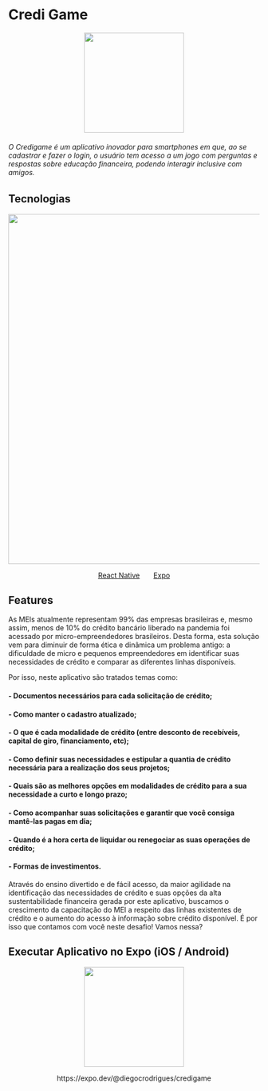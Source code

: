<h1> Credi Game </h1>

<p align="center">
<img width="200" height="auto" src="https://d1wp6m56sqw74a.cloudfront.net/~assets/20e391a70cdc8e828ad8a3708a190409"/> 
 </p>
<h6> O Credigame é um aplicativo inovador para smartphones em que, ao se cadastrar e fazer o login, o usuário tem acesso a um jogo com perguntas e respostas sobre educação financeira, podendo interagir inclusive com amigos. </h6>

## Tecnologias

<div>
<p align="center">
<img width="700" heigth="auto" src="https://www.hammermarketing.com/wp-content/uploads/sites/2/2020/11/react-native_large.jpg"/> 
 </p>
</div>
<p align="center">
 <a href="https://reactnative.dev/">React Native</a> &nbsp &nbsp &nbsp <a href="https://expo.io/">Expo</a>

## Features

As MEIs atualmente representam 99% das empresas brasileiras e, mesmo assim, menos de 10% do crédito bancário liberado na pandemia foi acessado por micro-empreendedores brasileiros. Desta forma, esta solução vem para diminuir de forma ética e dinâmica um problema antigo: a dificuldade de micro e pequenos empreendedores em identificar suas necessidades de crédito e comparar as diferentes linhas disponíveis.

Por isso, neste aplicativo são tratados temas como:

<h4>- Documentos necessários para cada solicitação de crédito;</h4>
<h4>- Como manter o cadastro atualizado;</h4>
<h4>- O que é cada modalidade de crédito (entre desconto de recebíveis, capital de giro, financiamento, etc);</h4>
<h4>- Como definir suas necessidades e estipular a quantia de crédito necessária para a realização dos seus projetos;</h4>
<h4>- Quais são as melhores opções em modalidades de crédito para a sua necessidade a curto e longo prazo;</h4>
<h4>- Como acompanhar suas solicitações e garantir que você consiga mantê-las pagas em dia;</h4>
<h4>- Quando é a hora certa de liquidar ou renegociar as suas operações de crédito;</h4>
<h4>- Formas de investimentos.</h4>

Através do ensino divertido e de fácil acesso, da maior agilidade na identificação das necessidades de crédito e suas opções da alta sustentabilidade financeira gerada por este aplicativo, buscamos o crescimento da capacitação do MEI a respeito das linhas existentes de crédito e o aumento do acesso à informação sobre crédito disponível.
É por isso que contamos com você neste desafio! Vamos nessa?

## Executar Aplicativo no Expo (iOS / Android)

<p align="center">
<img width="200" height="auto" src="https://user-images.githubusercontent.com/61213894/133006697-6f541650-ac67-41bf-b5c7-3d5a90124e59.png"/> 
<p align="center">https://expo.dev/@diegocrodrigues/credigame</p> 
</p>
 


